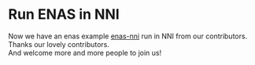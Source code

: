  **Run ENAS in NNI**	
 ===	
 
  Now we have an enas example [enas-nni](https://github.com/countif/enas_nni) run in NNI from our contributors.	
 Thanks our lovely contributors. 	
 And welcome more and more people to join us!
